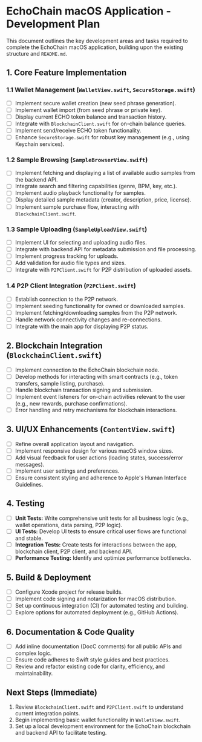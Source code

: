 # EchoChain macOS Application - Development Plan

This document outlines the key development areas and tasks required to complete the EchoChain macOS application, building upon the existing structure and `README.md`.

## 1. Core Feature Implementation

### 1.1 Wallet Management (`WalletView.swift`, `SecureStorage.swift`)
- [ ] Implement secure wallet creation (new seed phrase generation).
- [ ] Implement wallet import (from seed phrase or private key).
- [ ] Display current ECHO token balance and transaction history.
- [ ] Integrate with `BlockchainClient.swift` for on-chain balance queries.
- [ ] Implement send/receive ECHO token functionality.
- [ ] Enhance `SecureStorage.swift` for robust key management (e.g., using Keychain services).

### 1.2 Sample Browsing (`SampleBrowserView.swift`)
- [ ] Implement fetching and displaying a list of available audio samples from the backend API.
- [ ] Integrate search and filtering capabilities (genre, BPM, key, etc.).
- [ ] Implement audio playback functionality for samples.
- [ ] Display detailed sample metadata (creator, description, price, license).
- [ ] Implement sample purchase flow, interacting with `BlockchainClient.swift`.

### 1.3 Sample Uploading (`SampleUploadView.swift`)
- [ ] Implement UI for selecting and uploading audio files.
- [ ] Integrate with backend API for metadata submission and file processing.
- [ ] Implement progress tracking for uploads.
- [ ] Add validation for audio file types and sizes.
- [ ] Integrate with `P2PClient.swift` for P2P distribution of uploaded assets.

### 1.4 P2P Client Integration (`P2PClient.swift`)
- [ ] Establish connection to the P2P network.
- [ ] Implement seeding functionality for owned or downloaded samples.
- [ ] Implement fetching/downloading samples from the P2P network.
- [ ] Handle network connectivity changes and re-connections.
- [ ] Integrate with the main app for displaying P2P status.

## 2. Blockchain Integration (`BlockchainClient.swift`)
- [ ] Implement connection to the EchoChain blockchain node.
- [ ] Develop methods for interacting with smart contracts (e.g., token transfers, sample listing, purchase).
- [ ] Handle blockchain transaction signing and submission.
- [ ] Implement event listeners for on-chain activities relevant to the user (e.g., new rewards, purchase confirmations).
- [ ] Error handling and retry mechanisms for blockchain interactions.

## 3. UI/UX Enhancements (`ContentView.swift`)
- [ ] Refine overall application layout and navigation.
- [ ] Implement responsive design for various macOS window sizes.
- [ ] Add visual feedback for user actions (loading states, success/error messages).
- [ ] Implement user settings and preferences.
- [ ] Ensure consistent styling and adherence to Apple's Human Interface Guidelines.

## 4. Testing
- [ ] **Unit Tests:** Write comprehensive unit tests for all business logic (e.g., wallet operations, data parsing, P2P logic).
- [ ] **UI Tests:** Develop UI tests to ensure critical user flows are functional and stable.
- [ ] **Integration Tests:** Create tests for interactions between the app, blockchain client, P2P client, and backend API.
- [ ] **Performance Testing:** Identify and optimize performance bottlenecks.

## 5. Build & Deployment
- [ ] Configure Xcode project for release builds.
- [ ] Implement code signing and notarization for macOS distribution.
- [ ] Set up continuous integration (CI) for automated testing and building.
- [ ] Explore options for automated deployment (e.g., GitHub Actions).

## 6. Documentation & Code Quality
- [ ] Add inline documentation (DocC comments) for all public APIs and complex logic.
- [ ] Ensure code adheres to Swift style guides and best practices.
- [ ] Review and refactor existing code for clarity, efficiency, and maintainability.

## Next Steps (Immediate)
1.  Review `BlockchainClient.swift` and `P2PClient.swift` to understand current integration points.
2.  Begin implementing basic wallet functionality in `WalletView.swift`.
3.  Set up a local development environment for the EchoChain blockchain and backend API to facilitate testing.
